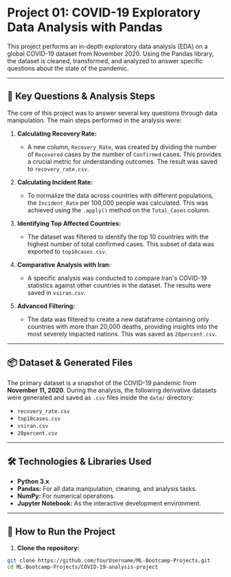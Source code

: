 # Project 01: COVID-19 Exploratory Data Analysis with Pandas

This project performs an in-depth exploratory data analysis (EDA) on a global COVID-19 dataset from November 2020. Using the Pandas library, the dataset is cleaned, transformed, and analyzed to answer specific questions about the state of the pandemic.

---

## 🎯 Key Questions & Analysis Steps

The core of this project was to answer several key questions through data manipulation. The main steps performed in the analysis were:

1.  **Calculating Recovery Rate:**
    *   A new column, `Recovery_Rate`, was created by dividing the number of `Recovered` cases by the number of `Confirmed` cases. This provides a crucial metric for understanding outcomes. The result was saved to `recovery_rate.csv`.

2.  **Calculating Incident Rate:**
    *   To normalize the data across countries with different populations, the `Incident_Rate` per 100,000 people was calculated. This was achieved using the `.apply()` method on the `Total_Cases` column.

3.  **Identifying Top Affected Countries:**
    *   The dataset was filtered to identify the top 10 countries with the highest number of total confirmed cases. This subset of data was exported to `top10cases.csv`.

4.  **Comparative Analysis with Iran:**
    *   A specific analysis was conducted to compare Iran's COVID-19 statistics against other countries in the dataset. The results were saved in `vsiran.csv`.

5.  **Advanced Filtering:**
    *   The data was filtered to create a new dataframe containing only countries with more than 20,000 deaths, providing insights into the most severely impacted nations. This was saved as `20percent.csv`.

---

## 📦 Dataset & Generated Files

The primary dataset is a snapshot of the COVID-19 pandemic from **November 11, 2020**. During the analysis, the following derivative datasets were generated and saved as `.csv` files inside the `data/` directory:

-   `recovery_rate.csv`
-   `top10cases.csv`
-   `vsiran.csv`
-   `20percent.csv`

---

## 🛠️ Technologies & Libraries Used

-   **Python 3.x**
-   **Pandas:** For all data manipulation, cleaning, and analysis tasks.
-   **NumPy:** For numerical operations.
-   **Jupyter Notebook:** As the interactive development environment.

---

## 🚀 How to Run the Project

1.  **Clone the repository:**
```bash
git clone https://github.com/YourUsername/ML-Bootcamp-Projects.git
cd ML-Bootcamp-Projects/COVID-19-analysis-project

